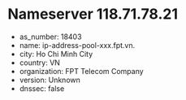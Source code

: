 # Nameserver 118.71.78.21

* as_number: 18403
* name: ip-address-pool-xxx.fpt.vn.
* city: Ho Chi Minh City
* country: VN
* organization: FPT Telecom Company
* version: Unknown
* dnssec: false
